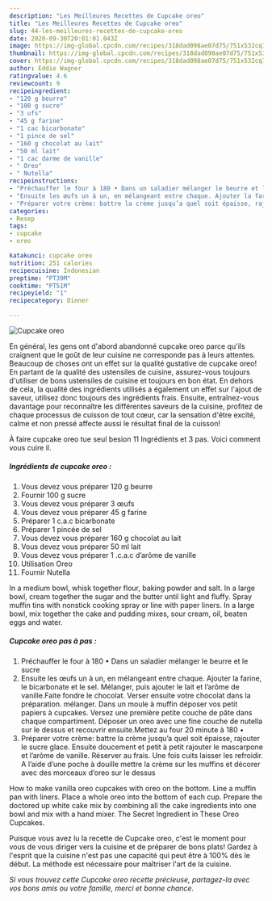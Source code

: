 ```yaml
---
description: "Les Meilleures Recettes de Cupcake oreo"
title: "Les Meilleures Recettes de Cupcake oreo"
slug: 44-les-meilleures-recettes-de-cupcake-oreo
date: 2020-09-30T20:01:01.043Z
image: https://img-global.cpcdn.com/recipes/318dad098ae07d75/751x532cq70/cupcake-oreo-photo-principale-de-la-recette.jpg
thumbnail: https://img-global.cpcdn.com/recipes/318dad098ae07d75/751x532cq70/cupcake-oreo-photo-principale-de-la-recette.jpg
cover: https://img-global.cpcdn.com/recipes/318dad098ae07d75/751x532cq70/cupcake-oreo-photo-principale-de-la-recette.jpg
author: Eddie Wagner
ratingvalue: 4.6
reviewcount: 9
recipeingredient:
- "120 g beurre"
- "100 g sucre"
- "3 ufs"
- "45 g farine"
- "1 cac bicarbonate"
- "1 pince de sel"
- "160 g chocolat au lait"
- "50 ml lait"
- "1 cac darme de vanille"
- " Oreo"
- " Nutella"
recipeinstructions:
- "Préchauffer le four à 180 • Dans un saladier mélanger le beurre et le sucre"
- "Ensuite les œufs un à un, en mélangeant entre chaque. Ajouter la farine, le bicarbonate et le sel. Mélanger, puis ajouter le lait et l’arôme de vanille.Faite fondre le chocolat. Verser ensuite votre chocolat dans la préparation. mélanger. Dans un moule à muffin déposer vos petit papiers à cupcakes. Versez une première petite couche de pâte dans chaque compartiment. Déposer un oreo avec une fine couche de nutella sur le dessus et recouvrir ensuite.Mettez au four 20 minute à 180 •"
- "Préparer votre crème: battre la crème jusqu’a quel soit épaisse, rajouter le sucre glace. Ensuite doucement et petit à petit rajouter le mascarpone et l’arôme de vanille. Réserver au frais. Une fois cuits laisser les refroidir. A l’aide d’une poche à douille mettre la crème sur les muffins et décorer avec des morceaux d’oreo sur le dessus"
categories:
- Resep
tags:
- cupcake
- oreo

katakunci: cupcake oreo 
nutrition: 251 calories
recipecuisine: Indonesian
preptime: "PT39M"
cooktime: "PT51M"
recipeyield: "1"
recipecategory: Dinner

---
```



![Cupcake oreo](https://img-global.cpcdn.com/recipes/318dad098ae07d75/751x532cq70/cupcake-oreo-photo-principale-de-la-recette.jpg)

En général, les gens ont d'abord abandonné cupcake oreo parce qu'ils craignent que le goût de leur cuisine ne corresponde pas à leurs attentes. Beaucoup de choses ont un effet sur la qualité gustative de cupcake oreo! En partant de la qualité des ustensiles de cuisine, assurez-vous toujours d'utiliser de bons ustensiles de cuisine et toujours en bon état. En dehors de cela, la qualité des ingrédients utilisés a également un effet sur l'ajout de saveur, utilisez donc toujours des ingrédients frais. Ensuite, entraînez-vous davantage pour reconnaître les différentes saveurs de la cuisine, profitez de chaque processus de cuisson de tout cœur, car la sensation d'être excité, calme et non pressé affecte aussi le résultat final de la cuisson!

<!--inarticleads1-->

À faire cupcake oreo tue seul besion 11 Ingrédients et 3 pas. Voici comment vous cuire il.

##### Ingrédients de cupcake oreo :

1. Vous devez vous préparer 120 g beurre
1. Fournir 100 g sucre
1. Vous devez vous préparer 3 œufs
1. Vous devez vous préparer 45 g farine
1. Préparer 1 c.a.c bicarbonate
1. Préparer 1 pincée de sel
1. Vous devez vous préparer 160 g chocolat au lait
1. Vous devez vous préparer 50 ml lait
1. Vous devez vous préparer 1 .c.a.c d’arôme de vanille
1. Utilisation  Oreo
1. Fournir  Nutella


In a medium bowl, whisk together flour, baking powder and salt. In a large bowl, cream together the sugar and the butter until light and fluffy. Spray muffin tins with nonstick cooking spray or line with paper liners. In a large bowl, mix together the cake and pudding mixes, sour cream, oil, beaten eggs and water. 

<!--inarticleads2-->

##### Cupcake oreo pas à pas :

1. Préchauffer le four à 180 • Dans un saladier mélanger le beurre et le sucre
1. Ensuite les œufs un à un, en mélangeant entre chaque. Ajouter la farine, le bicarbonate et le sel. Mélanger, puis ajouter le lait et l’arôme de vanille.Faite fondre le chocolat. Verser ensuite votre chocolat dans la préparation. mélanger. Dans un moule à muffin déposer vos petit papiers à cupcakes. Versez une première petite couche de pâte dans chaque compartiment. Déposer un oreo avec une fine couche de nutella sur le dessus et recouvrir ensuite.Mettez au four 20 minute à 180 •
1. Préparer votre crème: battre la crème jusqu’a quel soit épaisse, rajouter le sucre glace. Ensuite doucement et petit à petit rajouter le mascarpone et l’arôme de vanille. Réserver au frais. Une fois cuits laisser les refroidir. A l’aide d’une poche à douille mettre la crème sur les muffins et décorer avec des morceaux d’oreo sur le dessus


How to make vanilla oreo cupcakes with oreo on the bottom. Line a muffin pan with liners. Place a whole oreo into the bottom of each cup. Prepare the doctored up white cake mix by combining all the cake ingredients into one bowl and mix with a hand mixer. The Secret Ingredient in These Oreo Cupcakes. 

<!--inarticleads1-->

<p>
Puisque vous avez lu la recette de Cupcake oreo, c'est le moment pour vous de vous diriger vers la cuisine et de préparer de bons plats! Gardez à l'esprit que la cuisine n'est pas une capacité qui peut être à 100% dès le début. La méthode est nécessaire pour maîtriser l'art de la cuisine.
</p>

<p>
<i>Si vous trouvez cette Cupcake oreo recette précieuse, partagez-la avec vos bons amis ou votre famille, merci et bonne chance.</i>
</p>
